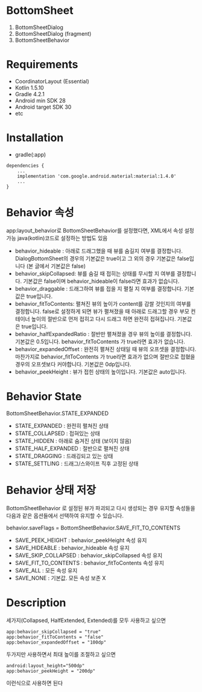 # BottomSheet

 1. BottomSheetDialog
 2. BottomSheetDialog (fragment)
 3. BottomSheetBehavior

# Requirements
- CoordinatorLayout (Essential)
- Kotlin 1.5.10
- Gradle 4.2.1
- Android min SDK 28
- Android target SDK 30
- etc

# Installation

- gradle(:app)
```
dependencies {
	...
    implementation 'com.google.android.material:material:1.4.0'
	...
}
```

# Behavior 속성
app:layout_behavior로 BottomSheetBehavior를 설정했다면, XML에서 속성 설정 가능
java(kotlin)코드로 설정하는 방법도 있음

- behavior_hideable : 아래로 드래그했을 때 뷰를 숨길지 여부를 결정합니다. DialogBottomSheet의 경우의 기본값은 true이고 그 외의 경우 기본값은 false입니다 (본 글에서 기본값은 false)
- behavior_skipCollapsed: 뷰를 숨길 때 접히는 상태를 무시할 지 여부를 결정합니다. 기본값은 false이며 behavior_hideable이 false라면 효과가 없습니다.
- behavior_draggable : 드래그하여 뷰를 접을 지 펼칠 지 여부를 결정합니다. 기본값은 true입니다.
- behavior_fitToContents: 펼쳐진 뷰의 높이가 content를 감쌀 것인지의 여부를 결정합니다. false로 설정하게 되면 뷰가 펼쳐졌을 때 아래로 드래그할 경우 부모 컨테이너 높이의 절반으로 먼저 접히고 다시 드래그 하면 완전히 접혀집니다. 기본값은 true입니다.
- behavior_halfExpandedRatio : 절반만 펼쳐졌을 경우 뷰의 높이를 결정합니다. 기본값은 0.5입니다. behavior_fitToContents 가 true라면 효과가 없습니다.
- behavior_expandedOffset : 완전히 펼쳐진 상태일 때 뷰의 오프셋을 결정합니다. 마찬가지로 behavior_fitToContents 가 true라면 효과가 없으며 절반으로 접혔을 경우의 오프셋보다 커야합니다. 기본값은 0dp입니다.
- behavior_peekHeight : 뷰가 접힌 상태의 높이입니다. 기본값은 auto입니다.


# Behavior State
BottomSheetBehavior.STATE_EXPANDED 

 - STATE_EXPANDED : 완전히 펼쳐진 상태
 - STATE_COLLAPSED : 접혀있는 상태
 - STATE_HIDDEN : 아래로 숨겨진 상태 (보이지 않음)
 - STATE_HALF_EXPANDED : 절반으로 펼쳐진 상태
 - STATE_DRAGGING : 드래깅되고 있는 상태
 - STATE_SETTLING : 드래그/스와이프 직후 고정된 상태
 
# Behavior 상태 저장
BottomSheetBehavior 로 설정된 뷰가 파괴되고 다시 생성되는 경우 유지할 속성들을 다음과 같은 옵션들에서 선택하여 유지할 수 있습니다.

behavior.saveFlags = BottomSheetBehavior.SAVE_FIT_TO_CONTENTS

- SAVE_PEEK_HEIGHT : behavior_peekHeight 속성 유지
- SAVE_HIDEABLE : behavior_hideable 속성 유지
- SAVE_SKIP_COLLAPSED : behavior_skipCollapsed 속성 유지
- SAVE_FIT_TO_CONTENTS : behavior_fitToContents 속성 유지
- SAVE_ALL : 모든 속성 유지
- SAVE_NONE : 기본값. 모든 속성 보존 X

# Description
세가지(Collapsed, HalfExtended, Extended)를 모두 사용하고 싶으면 
```
app:behavior_skipCollapsed = "true"
app:behavior_fitToContents = "false"
app:behavior_expandedOffset = "100dp"
```
두가지만 사용하면서 최대 높이를 조절하고 싶으면
```
android:layout_height="500dp"
app:behavior_peekHeight = "200dp"
```
이런식으로 사용하면 된다

